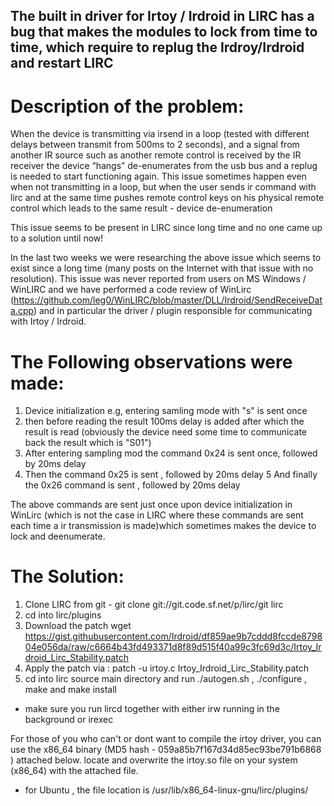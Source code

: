 ## The built in driver for Irtoy / Irdroid in LIRC has a bug that makes the modules to lock from time to time, which require to replug the Irdroy/Irdroid and restart LIRC

# Description of the problem:

When the device is transmitting via irsend in a loop (tested with different delays between transmit from 500ms to 2 seconds), and a signal from another IR source such as another remote control is received by the IR receiver the device “hangs” de-enumerates from the usb bus and a replug is needed to start functioning again. This issue sometimes happen even when not transmitting in a loop, but when the user sends ir command with lirc and at the same time pushes remote control keys on his physical remote control which leads to the same result - device de-enumeration

This issue seems to be present in LIRC since long time and no one came up to a solution until now!

In the last two weeks we were researching the above issue which seems to exist since a long time (many posts on the Internet with that issue with no resolution). This issue was never
reported from users on MS Windows / WinLIRC and we have performed a code review of WinLirc (https://github.com/leg0/WinLIRC/blob/master/DLL/Irdroid/SendReceiveData.cpp) and in particular
the driver / plugin responsible for communicating with Irtoy / Irdroid.

# The Following observations were made:

1. Device initialization e.g, entering samling mode with "s" is sent once
2. then before reading the result 100ms delay is added after which the result is read (obviously the device need some time to communicate back the result which is "S01")
3. After entering sampling mod the command 0x24 is sent once, followed by 20ms delay
4. Then the command 0x25 is sent , followed by 20ms delay
5  And finally the 0x26 command is sent , followed by 20ms delay

The above commands are sent just once upon device initialization in WinLirc (which is not the case in LIRC where these commands are sent each time a ir transmission is made)which sometimes makes the device to lock and deenumerate.

# The Solution:

1. Clone LIRC from git -  git clone git://git.code.sf.net/p/lirc/git lirc
2. cd into lirc/plugins
3. Download the patch wget https://gist.githubusercontent.com/Irdroid/df859ae9b7cddd8fccde879804e056da/raw/c6664b43fd493371d8f89d515f40a99c3fc69d3c/Irtoy_Irdroid_Lirc_Stability.patch
4. Apply the patch via : patch -u irtoy.c Irtoy_Irdroid_Lirc_Stability.patch
5. cd into lirc source main directory and run ./autogen.sh , ./configure , make and make install 

* make sure you run lircd together with either irw running in the background or irexec

For those of you who can't or dont want to compile the irtoy driver, you can use the x86_64 binary (MD5 hash - 059a85b7f167d34d85ec93be791b6868 ) attached below. locate and overwrite the irtoy.so file on your system (x86_64) with the attached file.
* for Ubuntu , the file location is  /usr/lib/x86_64-linux-gnu/lirc/plugins/
